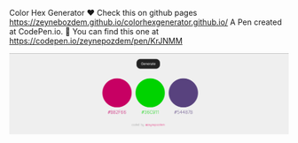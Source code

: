 Color Hex Generator ♥️
Check this on github pages https://zeynebozdem.github.io/colorhexgenerator.github.io/
A Pen created at CodePen.io. 🌸 You can find this one at https://codepen.io/zeynepozdem/pen/KrJNMM

<img src="generator.png">
